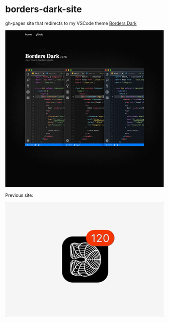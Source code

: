 # borders-dark-site

gh-pages site that redirects to my VSCode theme [Borders Dark](https://marketplace.visualstudio.com/items?itemName=bloumbs.borders-dark)

<img src="https://github.com/Bloumbs/borders-dark-site/blob/gh-pages/images/full-page.gif" width="900">

Previous site:

<img src="https://github.com/Bloumbs/borders-dark-site/blob/gh-pages/images/ios-badge.gif" width="900">


